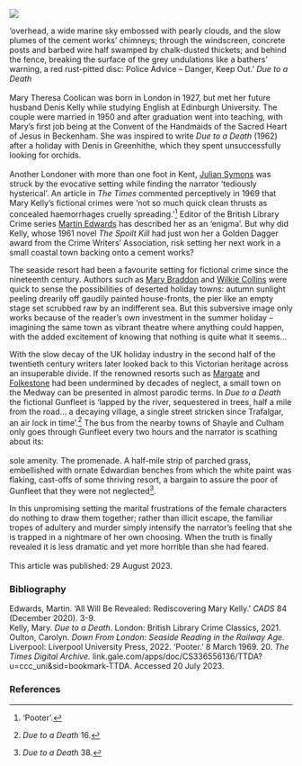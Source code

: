 <a href="https://dev.visual-essays.app"><img src="https://dev-visual-essays.netlify.app/images/ve-button.png"></a> 
<param ve-config title="Mary Kelly (1927-2017)" author="Professor Carolyn Oulton" layout="vtl" banner="xxx">

<param ve-entity eid="Q29303" aliases="Canterbury">
<param ve-entity eid="Q3028239" aliases="Greenhithe">
<param ve-entity eid="Q123372" aliases="Beckenham">


‘overhead, a wide marine sky embossed with pearly clouds, and the slow plumes of the cement works’ chimneys; through the windscreen, concrete posts and barbed wire half swamped by chalk-dusted thickets; and behind the fence, breaking the surface of the grey undulations like a bathers’ warning, a red rust-pitted disc: Police Advice – Danger, Keep Out.’  _Due to a Death_
<br><br>
Mary Theresa Coolican was born in London in 1927, but met her future husband Denis Kelly while studying English at Edinburgh University. The couple were married in 1950 and after graduation went into teaching, with Mary’s first job being at the Convent of the Handmaids of the Sacred Heart of Jesus in Beckenham. She was inspired to write _Due to a Death_ (1962) after a holiday with Denis in Greenhithe, which they spent unsuccessfully looking for orchids. 
<br><br>
Another Londoner with more than one foot in Kent, [Julian Symons](/20c/20c-symons-biography/) was struck by the evocative setting while finding the narrator ‘tediously hysterical’. An article in _The Times_ commented perceptively in 1969 that Mary Kelly’s fictional crimes were ‘not so much quick clean thrusts as concealed haemorrhages cruelly spreading.’[^ref1] Editor of the British Library Crime series [Martin Edwards](/21c/21c-edwards-sepulchre-street) has described her as an ‘enigma’. But why did Kelly, whose 1961 novel _The Spoilt Kill_ had just won her a Golden Dagger award from the Crime Writers’ Association, risk setting her next work in a small coastal town backing onto a cement works?
<param ve-image url="https://upload.wikimedia.org/wikipedia/commons/thumb/8/80/The_Thames_at_Greenhithe_-_geograph.org.uk_-_2532424.jpg/1024px-The_Thames_at_Greenhithe_-_geograph.org.uk_-_2532424.jpg" label="The Thames at Greenhithe" attribution="Marathon, via Wikimedia Commons" license="CC BY-SA 2.0">

The seaside resort had been a favourite setting for fictional crime since the nineteenth century. Authors such as [Mary Braddon](/19c/19c-braddon-biography/) and [Wilkie Collins](/19c/19c-collins-biography/) were quick to sense the possibilities of deserted holiday towns: autumn sunlight peeling drearily off gaudily painted house-fronts, the pier like an empty stage set scrubbed raw by an indifferent sea. But this subversive image only works because of the reader’s own investment in the summer holiday – imagining the same town as vibrant theatre where anything could happen, with the added excitement of knowing that nothing is quite what it seems…
<param ve-image url="https://upload.wikimedia.org/wikipedia/commons/thumb/2/29/Greenhithe_Slipway_-_geograph.org.uk_-_4786336.jpg/1024px-Greenhithe_Slipway_-_geograph.org.uk_-_4786336.jpg" label="Greenhithe Slipway" attribution="Chris Whippet, via Wikimedia Commons" license="CC BY-SA 2.0">

With the slow decay of the UK holiday industry in the second half of the twentieth century writers later looked back to this Victorian heritage across an insuperable divide. If the renowned resorts such as [Margate](/19c/19c-margate) and [Folkestone](/19c/19c-folkestone/) had been undermined by decades of neglect, a small town on the Medway can be presented in almost parodic terms. In _Due to a Death_ the fictional Gunfleet is ‘lapped by the river, sequestered in trees, half a mile from the road… a decaying village, a single street stricken since Trafalgar, an air lock in time’.[^ref2] The bus from the nearby towns of Shayle and Culham only goes through Gunfleet every two hours and the narrator is scathing about its:
<br><br>
sole amenity. The promenade. A half-mile strip of parched grass, embellished with ornate Edwardian benches from which the white paint was flaking, cast-offs of some thriving resort, a bargain to assure the poor of Gunfleet that they were not neglected[^ref3].
<param ve-image url="https://upload.wikimedia.org/wikipedia/commons/0/05/Greenhithe_location_map.tif" label="Greenhithe Location Map" attribution="Ordnance Survey, via Wikimedia Commons" license="OGL 3"> 

In this unpromising setting the marital frustrations of the female characters do nothing to draw them together; rather than illicit escape, the familiar tropes of adultery and murder simply intensify the narrator’s feeling that she is trapped in a nightmare of her own choosing. When the truth is finally revealed it is less dramatic and yet more horrible than she had feared.
<br><br>
This article was published: 29 August 2023.
<param ve-image url="https://upload.wikimedia.org/wikipedia/commons/thumb/b/b3/Greenhithe_Causeway_-_geograph.org.uk_-_3935916.jpg/1024px-Greenhithe_Causeway_-_geograph.org.uk_-_3935916.jpg" label="Greenhithe Causeway" attribution="Chris Whippet, via Wikimedia Commons" license="CC BY-SA 2.0">

### Bibliography
Edwards, Martin. ‘All Will Be Revealed: Rediscovering Mary Kelly.’ _CADS_ 84 (December 2020). 3-9.   
Kelly, Mary. _Due to a Death_. London: British Library Crime Classics, 2021.   
Oulton, Carolyn. _Down From London: Seaside Reading in the Railway Age_. Liverpool: Liverpool University Press, 2022.
‘Pooter.’ 8 March 1969. 20. _The Times Digital Archive._ link.gale.com/apps/doc/CS336556136/TTDA?u=ccc_uni&sid=bookmark-TTDA. Accessed 20 July 2023.   

### References
[^ref1]: ‘Pooter’.    
[^ref2]: _Due to a Death_ 16.   
[^ref3]: _Due to a Death_ 38.
